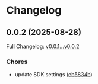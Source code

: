 # Changelog

## 0.0.2 (2025-08-28)

Full Changelog: [v0.0.1...v0.0.2](https://github.com/dataleonlabs/dataleonlabs-go/compare/v0.0.1...v0.0.2)

### Chores

* update SDK settings ([eb5834b](https://github.com/dataleonlabs/dataleonlabs-go/commit/eb5834b537e0686d92ef28cb70cf45858b4c705c))
